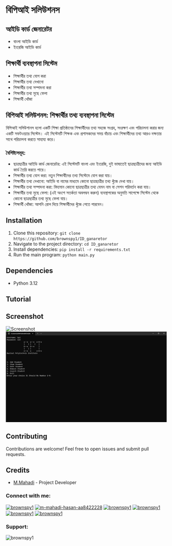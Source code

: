 
# বিপিআই সলিউশনস

## আইডি কার্ড জেনারেটর
- বাংলা আইডি কার্ড
- ইংরেজি আইডি কার্ড

## শিক্ষার্থী ব্যবস্থাপনা সিস্টেম
- শিক্ষার্থীর তথ্য যোগ করা 
- শিক্ষার্থীর তথ্য দেখানো 
- শিক্ষার্থীর তথ্য সম্পাদনা করা
- শিক্ষার্থীর তথ্য মুছে ফেলা 
- শিক্ষার্থী খোঁজা

## বিপিআই সলিউশনস: শিক্ষার্থীর তথ্য ব্যবস্থাপনা সিস্টেম
বিপিআই সলিউশানস হলো একটি শিক্ষা প্রতিষ্ঠানের শিক্ষার্থীদের তথ্য সহজে সংগ্রহ, সংরক্ষণ এবং পরিচালনা করার জন্য একটি সফটওয়্যার সিস্টেম। এই সিস্টেমটি শিক্ষক এবং প্রশাসকদের সময় বাঁচায় এবং শিক্ষার্থীদের তথ্য আরও দক্ষতার সাথে পরিচালনা করতে সাহায্য করে।

### বৈশিষ্ট্যসমূহ:
- ছাত্রছাত্রীর আইডি কার্ড জেনারেটর: এই সিস্টেমটি বাংলা এবং ইংরেজি, দুই ভাষাতেই ছাত্রছাত্রীদের জন্য আইডি কার্ড তৈরি করতে পারে।
- শিক্ষার্থীর তথ্য যোগ করা: নতুন শিক্ষার্থীদের তথ্য সিস্টেমে যোগ করা যায়।
- শিক্ষার্থীর তথ্য দেখানো: আইডি বা নামের মাধ্যমে কোনো ছাত্রছাত্রীর তথ্য খুঁজে দেখা যায়।
- শিক্ষার্থীর তথ্য সম্পাদনা করা: বিদ্যমান কোনো ছাত্রছাত্রীর তথ্য যেমন নাম বা সেশন পরিবর্তন করা যায়।
- শিক্ষার্থীর তথ্য মুছে ফেলা: (এই অংশে সতর্কতা অবলম্বন করুন) ব্যবস্থাপকের অনুমতি সাপেক্ষে সিস্টেম থেকে কোনো ছাত্রছাত্রীর তথ্য মুছে ফেলা যায়।
- শিক্ষার্থী খোঁজা: আপনি রোল দিয়ে শিক্ষার্থীদের খুঁজে পেতে পারবেন।


## Installation 

1. Clone this repository: `git clone https://github.com/brownspy1/ID_ganaretor`
2. Navigate to the project directory: `cd ID_ganaretor`
3. Install dependencies: `pip install -r requirements.txt`
4. Run the main program: `python main.py`


## Dependencies

- Python 3.12


## Tutorial

## Screenshot
![Screenshot](https://github.com/brownspy1/ID_ganaretor/blob/main/Assats/Mockup.png)
![Screenshot](https://github.com/brownspy1/Student_manage_bpi/blob/main/Student_manage_bpi.png)

## Contributing

Contributions are welcome! Feel free to open issues and submit pull requests.

## Credits

- [M.Mahadi](https://github.com/brownspy1) - Project Developer
<h3 align="left">Connect with me:</h3>
<p align="left">
<a href="https://twitter.com/brownspy1" target="blank"><img align="center" src="https://raw.githubusercontent.com/rahuldkjain/github-profile-readme-generator/master/src/images/icons/Social/twitter.svg" alt="brownspy1" height="30" width="40" /></a>
<a href="https://linkedin.com/in/brownspy1" target="blank"><img align="center" src="https://raw.githubusercontent.com/rahuldkjain/github-profile-readme-generator/master/src/images/icons/Social/linked-in-alt.svg" alt="m-mahadi-hasan-aa8422228" height="30" width="40" /></a>
<a href="https://fb.com/brownspy2" target="blank"><img align="center" src="https://raw.githubusercontent.com/rahuldkjain/github-profile-readme-generator/master/src/images/icons/Social/facebook.svg" alt="brownspy1" height="30" width="40" /></a>
<a href="https://instagram.com/brownspy1" target="blank"><img align="center" src="https://raw.githubusercontent.com/rahuldkjain/github-profile-readme-generator/master/src/images/icons/Social/instagram.svg" alt="brownspy1" height="30" width="40" /></a>
<a href="https://www.youtube.com/@python-craft" target="blank"><img align="center" src="https://raw.githubusercontent.com/rahuldkjain/github-profile-readme-generator/master/src/images/icons/Social/youtube.svg" alt="brownspy1" height="30" width="40" /></a>
<a href="https://discord.gg/brownspy1" target="blank"><img align="center" src="https://raw.githubusercontent.com/rahuldkjain/github-profile-readme-generator/master/src/images/icons/Social/discord.svg" alt="brownspy1" height="30" width="40" /></a>
</p>


<h3 align="left">Support:</h3>
<p><a href="https://www.buymeacoffee.com/brownspy1"> <img align="left" src="https://cdn.buymeacoffee.com/buttons/v2/default-yellow.png" height="50" width="210" alt="brownspy1" /></a></p><br><br>
